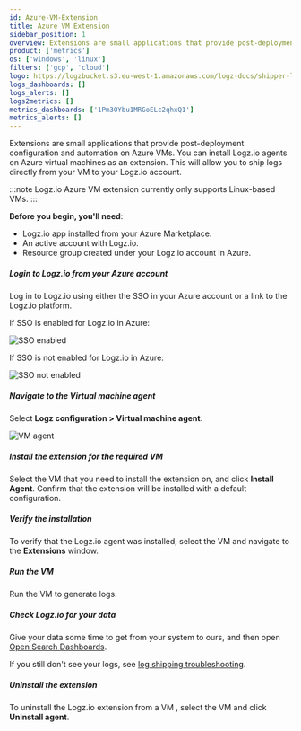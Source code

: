 ```yaml
---
id: Azure-VM-Extension
title: Azure VM Extension
sidebar_position: 1
overview: Extensions are small applications that provide post-deployment configuration and automation on Azure VMs. You can install Logz.io agents on Azure virtual machines as an extension. This will allow you to ship logs directly from your VM to your Logz.io account.
product: ['metrics']
os: ['windows', 'linux']
filters: ['gcp', 'cloud']
logo: https://logzbucket.s3.eu-west-1.amazonaws.com/logz-docs/shipper-logos/azure-vm.png
logs_dashboards: []
logs_alerts: []
logs2metrics: []
metrics_dashboards: ['1Pm3OYbu1MRGoELc2qhxQ1']
metrics_alerts: []
---
```



Extensions are small applications that provide post-deployment configuration and automation on Azure VMs. You can install Logz.io agents on Azure virtual machines as an extension. This will allow you to ship logs directly from your VM to your Logz.io account.

:::note
Logz.io Azure VM extension currently only supports Linux-based VMs.
:::
 


 
  
**Before you begin, you'll need**: 

* Logz.io app installed from your Azure Marketplace.
* An active account with Logz.io.
* Resource group created under your Logz.io account in Azure.
  
  
##### Login to Logz.io from your Azure account
  
Log in to Logz.io using either the SSO in your Azure account or a link to the Logz.io platform.
  
If SSO is enabled for Logz.io in Azure:
  
![SSO enabled](https://dytvr9ot2sszz.cloudfront.net/logz-docs/azure_extension/sso-opt-in-extension.png)

If SSO is not enabled for Logz.io in Azure:
  
![SSO not enabled](https://dytvr9ot2sszz.cloudfront.net/logz-docs/azure_extension/sso-opt-out-extension.png) 

##### Navigate to the Virtual machine agent

Select **Logz configuration > Virtual machine agent**.
  
![VM agent](https://dytvr9ot2sszz.cloudfront.net/logz-docs/azure_extension/vm-agent-extension.png)


##### Install the extension for the required VM
  
Select the VM that you need to install the extension on, and click **Install Agent**. Confirm that the extension will be installed with a default configuration.
  
##### Verify the installation

To verify that the Logz.io agent was installed, select the VM and navigate to the **Extensions** window.
  
##### Run the VM

Run the VM to generate logs.
  
##### Check Logz.io for your data

Give your data some time to get from your system to ours, and then open [Open Search Dashboards](https://app.logz.io/#/dashboard/osd).

If you still don't see your logs, see [log shipping troubleshooting]({{site.baseurl}}/user-guide/log-shipping/log-shipping-troubleshooting.html).
  
##### Uninstall the extension

To uninstall the Logz.io extension from a VM , select the VM and click **Uninstall agent**.

 



